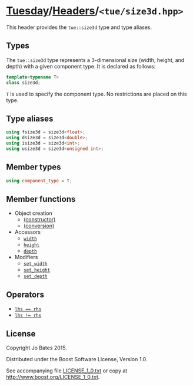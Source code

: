 [Tuesday](../../README.md)/[Headers](../headers.md)/`<tue/size3d.hpp>`
======================================================================
This header provides the `tue::size3d` type and type aliases.

Types
-----
The `tue::size3d` type represents a 3-dimensional size (width, height, and
depth) with a given component type. It is declared as follows:

```c++
template<typename T>
class size3d;
```

`T` is used to specify the component type. No restrictions are placed on this
type.

Type aliases
------------
```c++
using fsize3d = size3d<float>;
using dsize3d = size3d<double>;
using isize3d = size3d<int>;
using usize3d = size3d<unsigned int>;
```

Member types
------------
```c++
using component_type = T;
```

Member functions
----------------
- Object creation
    - [(constructor)](../functions/size3d/constructor.md)
    - [(conversion)](../functions/size3d/conversion.md)
- Accessors
    - [`width`](../functions/size3d/width.md)
    - [`height`](../functions/size3d/height.md)
    - [`depth`](../functions/size3d/depth.md)
- Modifiers
    - [`set_width`](../functions/size3d/set_width.md)
    - [`set_height`](../functions/size3d/set_height.md)
    - [`set_depth`](../functions/size3d/set_depth.md)

Operators
---------
- [`lhs == rhs`](../operators/size3d/equality.md)
- [`lhs != rhs`](../operators/size3d/inequality.md)

License
-------
Copyright Jo Bates 2015.

Distributed under the Boost Software License, Version 1.0.

See accompanying file [LICENSE_1_0.txt](../../LICENSE_1_0.txt) or copy at
http://www.boost.org/LICENSE_1_0.txt.
